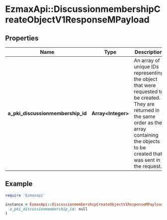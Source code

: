 # EzmaxApi::DiscussionmembershipCreateObjectV1ResponseMPayload

## Properties

| Name | Type | Description | Notes |
| ---- | ---- | ----------- | ----- |
| **a_pki_discussionmembership_id** | **Array&lt;Integer&gt;** | An array of unique IDs representing the object that were requested to be created.  They are returned in the same order as the array containing the objects to be created that was sent in the request. |  |

## Example

```ruby
require 'Ezmaxapi'

instance = EzmaxApi::DiscussionmembershipCreateObjectV1ResponseMPayload.new(
  a_pki_discussionmembership_id: null
)
```

